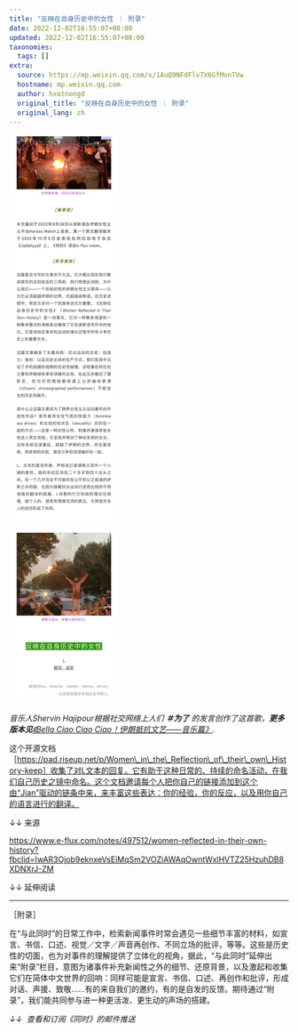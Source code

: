 ```yaml
---
title: "反映在自身历史中的女性 ｜ 附录"
date: 2022-12-02T16:55:07+08:00
updated: 2022-12-02T16:55:07+08:00
taxonomies:
  tags: []
extra:
  source: https://mp.weixin.qq.com/s/1AuQ9NFdFlv7X6GfMvnTVw
  hostname: mp.weixin.qq.com
  author: hxotnongd
  original_title: "反映在自身历史中的女性 ｜ 附录"
  original_lang: zh
---
```


![图片](640.jpeg)  

  

_音乐人Shervin Hajipour根据社交网络上人们_ ___＃为了___ _的发言创作了这首歌，__更多版本见__[《Bella Ciao Ciao Ciao！伊朗抵抗文艺——音乐篇》](http://mp.weixin.qq.com/s?__biz=Mzg3NjgyNDM5Nw==&mid=2247483985&idx=1&sn=10bf065897150ac1f378fd3587e50d87&chksm=cf2d1073f85a99658b970aab42be30e6126cdc8bfaffd3227502a10496cdb04dd771eb42cbec&scene=21#wechat_redirect)._

这个开源文档［https://pad.riseup.net/p/Women\_in\_the\_Reflection\_of\_their\_own\_History-keep］收集了对L文本的回复。它有助于这种日常的、持续的命名活动，在我们自己历史之镜中命名。这个文档邀请每个人把你自己的链接添加到这个由“Jian”驱动的链条中来，来丰富这些表达：你的经验，你的反应，以及用你自己的语言进行的翻译。

↓↓ 来源 

https://www.e-flux.com/notes/497512/women-reflected-in-their-own-history?fbclid=IwAR3Ojob9eknxeVsEiMqSm2VOZiAWAqOwntWxlHVTZ25HzuhDB8XDNXrJ-ZM

↓↓ 延伸阅读

[](https://mp.weixin.qq.com/s?__biz=Mzg3NjgyNDM5Nw==&mid=2247483871&idx=1&sn=e4aad99e10fd82ae0f0410b75f59d9e8&chksm=cf2d13fdf85a9aeb86aa1651267f4c15b75b972e9fadcfca7bfdd35726704862cd6de0ed2469&token=2027370015&lang=zh_CN&scene=21#wechat_redirect)

___

［附录］

在“与此同时”的日常工作中，检索新闻事件时常会遇见一些细节丰富的材料，如宣言、书信、口述、视觉／文字／声音再创作、不同立场的批评，等等。这些是历史性的切面，也为对事件的理解提供了立体化的视角，据此，“与此同时”延伸出来“附录”栏目，意图为诸事件补充新闻性之外的细节、还原背景，以及激起和收集它们在简体中文世界的回响：同样可能是宣言、书信、口述、再创作和批评，形成对话、声援、致敬……有的来自我们的邀约，有的是自发的反馈。期待通过“附录”，我们能共同参与进一种更活泼、更生动的声场的搭建。

_↓↓_  _查看和订阅《同时》的邮件推送_
